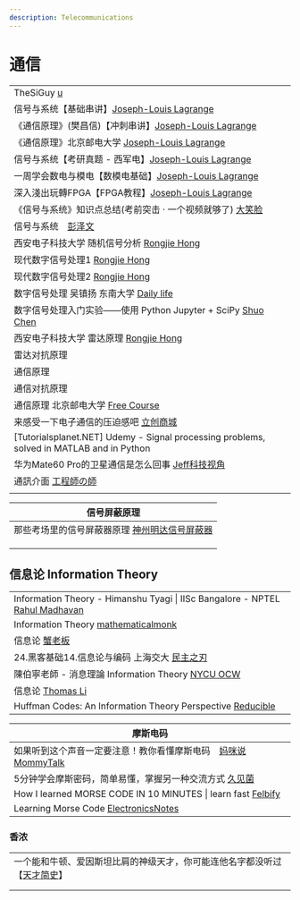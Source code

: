 ```yaml
---
description: Telecommunications
---
```


# 通信

|                                                                                                                                    |
| ---------------------------------------------------------------------------------------------------------------------------------- |
| TheSiGuy [u](https://www.youtube.com/@TheSiGuyEN)                                                                                  |
| 信号与系统【基础串讲】[Joseph-Louis Lagrange](https://www.youtube.com/playlist?list=PLHpfx416EzLPrudLmVi3kszKSXWjKZKRI)                       |
| 《通信原理》(樊昌信)【冲刺串讲】[Joseph-Louis Lagrange](https://www.youtube.com/playlist?list=PLHpfx416EzLO-YRhM8Pnp6qEnl\_nNsgWs)                |
| 《通信原理》北京邮电大学 [Joseph-Louis Lagrange](https://www.youtube.com/playlist?list=PLHpfx416EzLMOVJid5Ljo1i2SFROPZw0u)                     |
| 信号与系统【考研真题 - 西军电】[Joseph-Louis Lagrange](https://www.youtube.com/playlist?list=PLHpfx416EzLMwmqhxQfoYpnaWUrMSboFe)                 |
| 一周学会数电与模电【数模电基础】[Joseph-Louis Lagrange](https://www.youtube.com/playlist?list=PLHpfx416EzLPfAKSwLoeDwW8MdmRW0eYI)                  |
| 深入淺出玩轉FPGA【FPGA教程】[Joseph-Louis Lagrange](https://www.youtube.com/playlist?list=PLHpfx416EzLP\_wqxCTjozmtk5WFlShgCa)               |
| 《信号与系统》知识点总结(考前突击 · 一个视频就够了) [大笑脸](https://www.youtube.com/watch?v=0LU\_Pzgst1Q\&list=PLHpfx416EzLMW3ikMz10iCxVQDNgp1DMy\&index=2) |
| 信号与系统　[彭泽文](https://www.youtube.com/channel/UCPXsS-ovxuhoThbm\_52xhjA/videos)                                                      |
| 西安电子科技大学 随机信号分析 [Rongjie Hong](https://www.youtube.com/playlist?list=PL1j804wG80CDRkuWdMkMGMNos6PEIb9lk)                           |
| 现代数字信号处理1 [Rongjie Hong](https://www.youtube.com/playlist?list=PL1j804wG80CC6gsbb\_9NBmRcFGeizjNr7)                                |
| 现代数字信号处理2 [Rongjie Hong](https://www.youtube.com/playlist?list=PL1j804wG80CDDQNAjXNfqp2-rHQ2\_PcE2)                                |
| 数字信号处理 吴镇扬 东南大学 [Daily life](https://www.youtube.com/playlist?list=PLJTVYLw2Z1iZ5r9VPK2c\_x-L-16hXx\_1F)                           |
| 数字信号处理入门实验——使用 Python Jupyter + SciPy [Shuo Chen](https://www.youtube.com/playlist?list=PL3wVcVGXqdnbwaHgOCZArZdhsvLYWq6l5)        |
| 西安电子科技大学 雷达原理 [Rongjie Hong](https://www.youtube.com/playlist?list=PL1j804wG80CBpJ2zfBdPy0NpBsYsHymiT)                             |
| 雷达对抗原理                                                                                                                             |
| 通信原理                                                                                                                               |
| 通信对抗原理                                                                                                                             |
| 通信原理 北京邮电大学 [Free Course](https://www.youtube.com/playlist?list=PLgvxkXbWub7jPRz17k8K3MFylYdl\_q7LG)                               |
| 来感受一下电子通信的压迫感吧 [立创商城](https://www.douyin.com/video/7140485514422979875)                                                            |
| \[Tutorialsplanet.NET] Udemy - Signal processing problems, solved in MATLAB and in Python                                          |
| 华为Mate60 Pro的卫星通信是怎么回事 [Jeff科技视角](https://www.youtube.com/watch?v=gYl21XJ3-VM)                                                     |
| 通訊介面 [工程師の師](https://www.youtube.com/playlist?list=PLZPZVi5ailswuaZn8JblpvqMGz2iGHPjR)                                             |
|                                                                                                                                    |

| 信号屏蔽原理                                                            |
| ----------------------------------------------------------------- |
| 那些考场里的信号屏蔽器原理 [神州明达信号屏蔽器](https://zhuanlan.zhihu.com/p/163153542) |
|                                                                   |
|                                                                   |
|                                                                   |

## 信息论 Information Theory

|                                                                                                                                                           |
| --------------------------------------------------------------------------------------------------------------------------------------------------------- |
| Information Theory - Himanshu Tyagi \| IISc Bangalore - NPTEL [Rahul Madhavan](https://www.youtube.com/playlist?list=PLEAYkSg4uSQ1hSVlpgq9qMTuZlrfJ\_5p7) |
| Information Theory [mathematicalmonk](https://www.youtube.com/playlist?list=PLE125425EC837021F)                                                           |
| 信息论 [蟹老板](https://www.youtube.com/playlist?list=PLWDB4efc1BVY\_OzzdeYStpxd2hVe35mVC)                                                                      |
| 24.黑客基础14.信息论与编码 上海交大 [民主之刃](https://www.youtube.com/playlist?list=PLu30VEhCr7gTlLmphNC8pdJtr7yCv2GYP)                                                    |
| 陳伯寧老師 - 消息理論 Information Theory [NYCU OCW](https://www.youtube.com/playlist?list=PLj6E8qlqmkFsWS54o6gNWeDGXeI7c3eUd)                                      |
| 信息论 [Thomas Li](https://www.youtube.com/playlist?list=PLbOOyazJ30gKx1LL7vKVs1hbk9lTJxCJU)                                                                 |
| Huffman Codes: An Information Theory Perspective [Reducible](https://www.youtube.com/watch?v=B3y0RsVCyrw)                                                 |

| 摩斯电码                                                                                                             |
| ---------------------------------------------------------------------------------------------------------------- |
| 如果听到这个声音一定要注意！教你看懂摩斯电码　[妈咪说MommyTalk](https://www.youtube.com/watch?v=TZxwZiUPsgg)                               |
| 5分钟学会摩斯密码，简单易懂，掌握另一种交流方式 [久见菌](https://www.youtube.com/watch?v=YX0ZWvYLbA8)                                      |
| How I learned MORSE CODE IN 10 MINUTES \| learn fast [Felbify](https://www.youtube.com/watch?v=QAd2Weqz1fk)      |
| Learning Morse Code [ElectronicsNotes](https://www.youtube.com/playlist?list=PLb3UNFkJ4XkzPPmsxQLmQ7hs7gvqFbtrY) |

### 香浓

|                                                                                     |
| ----------------------------------------------------------------------------------- |
| 一个能和牛顿、爱因斯坦比肩的神级天才，你可能连他名字都没听过【[天才简史](https://www.youtube.com/watch?v=sd7lTO7iBjw)】 |
|                                                                                     |
|                                                                                     |
